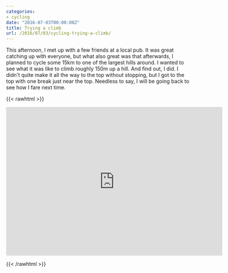 ```yaml
---
categories:
- cycling
date: "2016-07-03T00:00:00Z"
title: Trying a climb
url: /2016/07/03/cycling-trying-a-climb/
---
```


This afternoon, I met up with a few friends at a local pub. It was great catching up with everyone, but what also great was that afterwards, I planned to cycle some 15km to one of the largest hills around. <!--more-->I wanted to see what it was like to climb roughly 150m up a hill. And find out, I did. I didn't quite make it all the way to the top without stopping, but I got to the top with one break just near the top. Needless to say, I will be going back to see how I fare next time. 


{{< rawhtml >}}
<iframe height='405' width='590' frameborder='0' allowtransparency='true' scrolling='no' src='https://www.strava.com/activities/628796618/embed/cf7f7a8ff082a2cbf3b865585ce228704a6bbd67'></iframe>

{{< /rawhtml >}}

